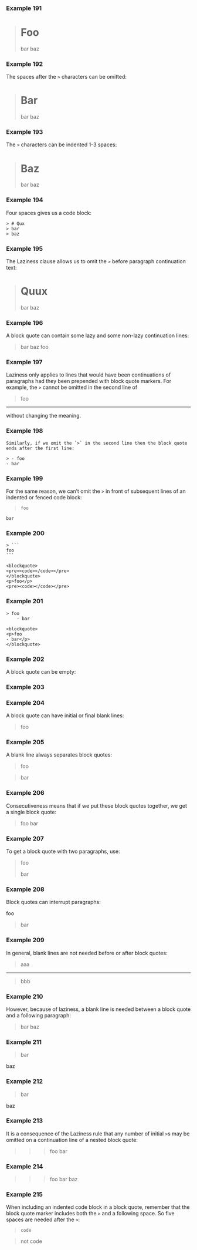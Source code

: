 ### Example 191

> # Foo
> bar
> baz

### Example 192

The spaces after the `>` characters can be omitted:

># Bar
>bar
> baz

### Example 193

The `>` characters can be indented 1-3 spaces:

   > # Baz
   > bar
 > baz

### Example 194

Four spaces gives us a code block:

    > # Qux
    > bar
    > baz

### Example 195

The Laziness clause allows us to omit the `>` before paragraph continuation text:

> # Quux
> bar
baz

### Example 196

A block quote can contain some lazy and some non-lazy continuation lines:

> bar
baz
> foo

### Example 197

Laziness only applies to lines that would have been continuations of paragraphs had they been prepended with block quote markers. For example, the `>` cannot be omitted in the second line of

> foo
---

without changing the meaning.

### Example 198

    Similarly, if we omit the `>` in the second line then the block quote ends after the first line:

    > - foo
    - bar

### Example 199

For the same reason, we can’t omit the `>` in front of subsequent lines of an indented or fenced code block:

>     foo

    bar

### Example 200

    > ```
    foo
    ```

    <blockquote>
    <pre><code></code></pre>
    </blockquote>
    <p>foo</p>
    <pre><code></code></pre>

### Example 201

    > foo
        - bar

    <blockquote>
    <p>foo
    - bar</p>
    </blockquote>

### Example 202

A block quote can be empty:

>

### Example 203

>
>  
> 

### Example 204

A block quote can have initial or final blank lines:

>
> foo
>  

### Example 205

A blank line always separates block quotes:

> foo

> bar

### Example 206

Consecutiveness means that if we put these block quotes together, we get a single block quote:

> foo
> bar

### Example 207

To get a block quote with two paragraphs, use:

> foo
>
> bar

### Example 208

Block quotes can interrupt paragraphs:

foo
> bar

### Example 209

In general, blank lines are not needed before or after block quotes:

> aaa
***
> bbb

### Example 210

However, because of laziness, a blank line is needed between a block quote and a following paragraph:

> bar
baz

### Example 211

> bar

baz

### Example 212

> bar
>
baz

### Example 213

It is a consequence of the Laziness rule that any number of initial `>`s may be omitted on a continuation line of a nested block quote:

> > > foo
bar

### Example 214

>>> foo
> bar
>>baz

### Example 215

When including an indented code block in a block quote, remember that the block quote marker includes both the `>` and a following space. So five spaces are needed after the `>`:

>     code

>    not code
